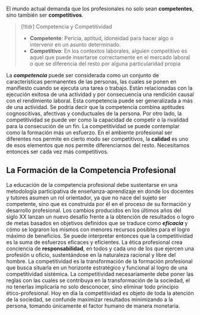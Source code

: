 El mundo actual demanda que los profesionales no solo sean **competentes**, sino también ser **competitivos**.
>[!tldr] Competencia y Competitividad
>- **Competente**: Pericia, aptitud, idoneidad para hacer algo o intervenir en un asunto determinado.
>- **Competitivo**: En los contextos laborales, alguien competitivo es aquel que puede insertarse correctamente en el mercado laboral o que se diferencia del resto por alguna particularidad propia

La ***competencia*** puede ser considerada como un conjunto de características permanentes de las personas, las cuales se ponen en manifiesto cuando se ejecuta una tarea o trabajo.
Están relacionadas con la ejecución exitosa de una actividad y por consecuencia una rendición causal con el rendimiento laboral. Esta competencia puede ser generalizada a más de una actividad. Se podría decir que la competencia combina aptitudes cognoscitivas, afectivas y conductuales de la persona.
Por otro lado, la competitividad se puede ver como la capacidad de competir o la rivalidad para la consecución de un fin. La competitividad se puede contemplar como la formación más un esfuerzo.
En el ambiente profesional ser diferentes nos permite en cierto modo ser competitivos, la **calidad** es uno de esos elementos que nos permite diferenciarnos del resto. Necesitamos entonces ser cada vez más competitivos.
## La Formación de la Competencia Profesional
La educación de la competencia profesional debe sustentarse en una metodología participativa de enseñanza-aprendizaje en donde los docentes y tutores asumen un rol orientador, ya que no nace del sujeto ser competente, sino que es construida por él en el proceso de su formación y desarrollo profesional.
Los cambios producidos en los últimos años del siglo XX lanzan un nuevo desafío frente a la obtención de resultados o logro de metas basados en objetivos definidos que se traduce como ***eficacia*** y cómo se lograron los mismos con menores recursos posibles para el logro máximo de beneficios. Se puede interpretar entonces que la competitividad es la suma de esfuerzos eficaces y eficientes.
La ética profesional crea conciencia de **responsabilidad**, en todos y cada uno de los que ejercen una profesión u oficio, sustentándose en la naturaleza racional y libre del hombre. La competitividad es la transformación de la formación profesional que busca situarla en un horizonte estratégico y funcional al logro de una competitividad sistémica.
La competitividad necesariamente debe poner las reglas con las cuales se contribuya en la transformación de la sociedad, el no tenerlas implicaría no solo desconocer, sino eliminar todo principio ético-profesional. Hoy en día la competitividad es objeto de toda la atención de la sociedad, se confunde maximizar resultados minimizando a la persona, tomando únicamente el factor humano de manera monetaria.
